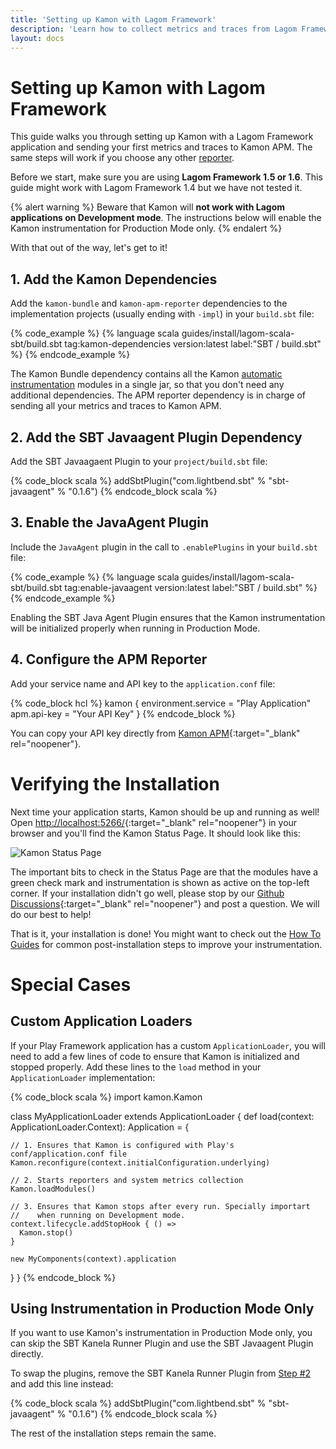 ```yaml
---
title: 'Setting up Kamon with Lagom Framework'
description: 'Learn how to collect metrics and traces from Lagom Framework apps using Kamon'
layout: docs
---
```


Setting up Kamon with Lagom Framework
=====================================

This guide walks you through setting up Kamon with a Lagom Framework application and sending your first metrics and
traces to Kamon APM. The same steps will work if you choose any other [reporter][reporter].

Before we start, make sure you are using **Lagom Framework 1.5 or 1.6**. This guide might work with Lagom Framework 1.4 
but we have not tested it.

{% alert warning %}
  Beware that Kamon will **not work with Lagom applications on Development mode**. The instructions below will enable
  the Kamon instrumentation for Production Mode only.
{% endalert %}

With that out of the way, let's get to it!


## 1. Add the Kamon Dependencies

Add the `kamon-bundle` and `kamon-apm-reporter` dependencies to the implementation projects (usually ending with `-impl`) 
in your `build.sbt` file:

{% code_example %}
{%   language scala guides/install/lagom-scala-sbt/build.sbt tag:kamon-dependencies version:latest label:"SBT / build.sbt" %}
{% endcode_example %}

The Kamon Bundle dependency contains all the Kamon [automatic instrumentation][automatic-instrumentation] modules in a
single jar, so that you don't need any additional dependencies. The APM reporter dependency is in charge of sending all
your metrics and traces to Kamon APM.


## 2. Add the SBT Javaagent Plugin Dependency

Add the SBT Javaagaent Plugin to your `project/build.sbt` file:

{% code_block scala %}
addSbtPlugin("com.lightbend.sbt" % "sbt-javaagent" % "0.1.6")
{% endcode_block scala %}


## 3. Enable the JavaAgent Plugin

Include the `JavaAgent` plugin in the call to `.enablePlugins` in your `build.sbt` file:

{% code_example %}
{%   language scala guides/install/lagom-scala-sbt/build.sbt tag:enable-javaagent version:latest label:"SBT / build.sbt" %}
{% endcode_example %}

Enabling the SBT Java Agent Plugin ensures that the Kamon instrumentation will be initialized properly when running in 
Production Mode.

## 4. Configure the APM Reporter

Add your service name and API key to the `application.conf` file:

{% code_block hcl %}
kamon {
  environment.service = "Play Application"
  apm.api-key = "Your API Key"
}
{% endcode_block %}

You can copy your API key directly from [Kamon APM](https://apm.kamon.io/?envinfo=show){:target="_blank" rel="noopener"}.



Verifying the Installation
==========================

Next time your application starts, Kamon should be up and running as well! Open [http://localhost:5266/](http://localhost:5266/){:target="_blank" rel="noopener"}
in your browser and you'll find the Kamon Status Page. It should look like this:

<img class="img-fluid" src="/assets/img/kamon-status-page.png" alt="Kamon Status Page">

The important bits to check in the Status Page are that the modules have a green check mark and instrumentation is shown
as active on the top-left corner. If your installation didn't go well, please stop by our [Github Discussions](https://github.com/kamon-io/Kamon/discussions){:target="_blank" rel="noopener"}
and post a question. We will do our best to help!

That is it, your installation is done! You might want to check out the [How To Guides][how-to-guides] for common 
post-installation steps to improve your instrumentation.

Special Cases
=============

## Custom Application Loaders
If your Play Framework application has a custom `ApplicationLoader`, you will need to add a few lines of code  to ensure 
that Kamon is initialized and stopped properly. Add these lines to the `load` method in your `ApplicationLoader` 
implementation:

{% code_block scala %}
import kamon.Kamon

class MyApplicationLoader extends ApplicationLoader {
  def load(context: ApplicationLoader.Context): Application = {

    // 1. Ensures that Kamon is configured with Play's conf/application.conf file
    Kamon.reconfigure(context.initialConfiguration.underlying)

    // 2. Starts reporters and system metrics collection
    Kamon.loadModules()

    // 3. Ensures that Kamon stops after every run. Specially importart
    //    when running on Development mode.
    context.lifecycle.addStopHook { () =>
      Kamon.stop()
    }

    new MyComponents(context).application
  }
}
{% endcode_block %}


## Using Instrumentation in Production Mode Only
If you want to use Kamon's instrumentation in Production Mode only, you can skip the SBT Kanela Runner Plugin and use the 
SBT Javaagent Plugin directly. 

To swap the plugins, remove the SBT Kanela Runner Plugin from [Step #2](#2-add-the-sbt-kanela-runner-plugin) and add this 
line instead:

{% code_block scala %}
addSbtPlugin("com.lightbend.sbt" % "sbt-javaagent" % "0.1.6")
{% endcode_block scala %}

The rest of the installation steps remain the same.



[reporter]: ../../../reporters/
[automatic-instrumentation]: ../../../instrumentation/
[how-to-guides]: ../../../guides/#how-to-guides
